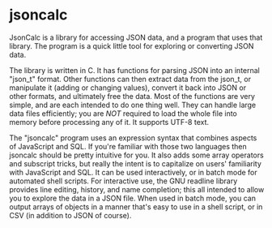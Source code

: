# jsoncalc

JsonCalc is a library for accessing JSON data, and a program that uses that library.  The program is a quick little tool for exploring or converting JSON data.  

The library is written in C. It has functions for parsing JSON into an internal "json_t" format.  Other functions can then extract data from the json_t, or manipulate it (adding or changing values), convert it back into JSON or other formats, and ultimately free the data.  Most of the functions are very simple, and are each intended to do one thing well.  They can handle large data files efficiently; you are *NOT* required to load the whole file into memory before processing any of it.  It supports UTF-8 text.

The "jsoncalc" program uses an expression syntax that combines aspects of JavaScript and SQL. If you're familiar with those two languages then jsoncalc should be pretty intuitive for you. It also adds some array operators and subscript tricks, but really the intent is to capitalize on users' familiarity with JavaScript and SQL.  It can be used interactively, or in batch mode for automated shell scripts.  For interactive use, the GNU readline library provides line editing, history, and name completion; this all intended to allow you to explore the data in a JSON file. When used in batch mode, you can output arrays of objects in a manner that's easy to use in a shell script, or in CSV (in addition to JSON of course).
